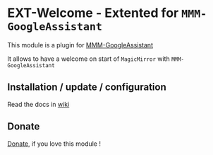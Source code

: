 # EXT-Welcome - Extented for `MMM-GoogleAssistant`

This module is a plugin for [MMM-GoogleAssistant](https://wiki.bugsounet.fr/MMM-GoogleAssistant)

It allows to have a welcome on start of `MagicMirror` with `MMM-GoogleAssistant`

## Installation / update / configuration

Read the docs in [wiki](https://wiki.bugsounet.fr/EXT-Welcome)
 
## Donate
 [Donate](https://www.paypal.com/cgi-bin/webscr?cmd=_s-xclick&hosted_button_id=TTHRH94Y4KL36&source=url), if you love this module !
 
